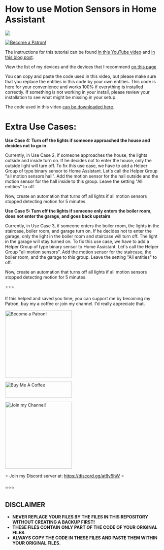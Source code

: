 # How to use Motion Sensors in Home Assistant

<a href="https://youtu.be/m_fbo_Co-TU" target="_blank"><img src="https://github.com/smarthomejunkie/Home-Assistant-Tutorials/blob/master/How-To-Use-Motion-Sensors-In-Home-Assistant/How-To-Use-Motion-Sensors-In-Home-Assistant-Tutorial-thumb.png?raw=true"></a>

<a href="https://www.patreon.com/bePatron?u=50155158" target="_blank"><img src="https://github.com/smarthomejunkie/Home-Assistant-Tutorials/blob/master/become-a-patron.png?raw=true" alt="Become a Patron!"></a>

The instructions for this tutorial can be found [in this YouTube video](https://youtu.be/m_fbo_Co-TU) and [in this blog post](https://www.smarthomejunkie.net/how-to-use-motion-sensors-in-home-assistant).

View the list of my devices and the devices that I recommend [on this page](https://github.com/smarthomejunkie/MyDevices/)

You can copy and paste the code used in this video, but please make sure that you replace the entities in this code by your own entities.
This code is here for your convenience and works 100% if everything is installed correctly. If something is not working in your install, please review your installation to see what might be missing in your setup.

The code used in this video [can be downloaded here](https://ko-fi.com/s/11a4bf8abc).


# Extra Use Cases:

**Use Case 4: Turn off the lights if someone approached the house and decides not to go in**

Currently, in Use Case 2, if someone approaches the house, the lights outside and inside turn on. If he decides not to enter the house,
only the outside light will turn off. To fix this use case, we have to add a Helper Group of type binary sensor to Home Assistant. Let's call the Helper Group "all motion sensors hall". Add the motion sensor for the hall outside and the motion sensor for the hall inside to this group. Leave the setting "All entities" to off.

Now, create an automation that turns off all lights if all motion sensors stopped detecting motion for 5 minutes.

**Use Case 5: Turn off the lights if someone only enters the boiler room, does not enter the garage, and goes back upstairs**

Currently, in Use Case 3, if someone enters the boiler room, the lights in the staircase, boiler room, and garage turn on. If he decides not to enter the garage, only the light in the boiler room and staircase will turn off. The light in the garage will stay turned on. To fix this use case, we have to add a Helper Group of type binary sensor to Home Assistant. Let's call the Helper Group "all motion sensors". Add the motion sensor for the staircase, the boiler room, and the garage to this group. Leave the setting "All entities" to off.

Now, create an automation that turns off all lights if all motion sensors stopped detecting motion for 5 minutes.


⭐⭐⭐

If this helped and saved you time, you can support me by becoming my Patron, buy my a coffee or join my channel. I'd really appreciate that.

<a href="https://www.patreon.com/bePatron?u=50155158" target="_blank"><img src="https://github.com/smarthomejunkie/Home-Assistant-Tutorials/blob/master/become-a-patron.png?raw=true" width="217" alt="Become a Patron!"></a>

<a href="https://www.buymeacoffee.com/smarthomejunkie" target="_blank"><img src="https://cdn.buymeacoffee.com/buttons/default-blue.png" alt="Buy Me A Coffee" height="51" width="217" ></a>

<a href="https://www.youtube.com/c/smarthomejunkie/join" target="_blank"><img src="https://github.com/smarthomejunkie/Home-Assistant-Tutorials/blob/master/Join-Logo.png?raw=true" width="217" alt="Join my Channel!"></a>

⭐ Join my Discord server at: https://discord.gg/at8v5hW ⭐

⭐⭐⭐


## DISCLAIMER
* **NEVER REPLACE YOUR FILES BY THE FILES IN THIS REPOSITORY WITHOUT CREATING A BACKUP FIRST!**
* **THESE FILES CONTAIN ONLY PART OF THE CODE OF YOUR ORIGINAL FILES.**
* **ALWAYS COPY THE CODE IN THESE FILES AND PASTE THEM WITHIN YOUR ORIGINAL FILES.**
